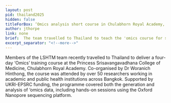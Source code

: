 ```yaml
---
layout: post
pid: thailand2025
hidden: false
titleForBox: ‘Omics analysis short course in Chulabhorn Royal Academy, Bangkok (March 17-20, 2025)
author: jthorpe
link: none
brief:  The team travelled to Thailand to teach the 'omics course for students at the Princess srisavangavadhana college of medicine
excerpt_separator: "<!--more-->"
---
```


Members of the LSHTM team recently travelled to Thailand to deliver a four-day ‘Omics’ training course at the Princess Srisavangavadhana College of Medicine, Chulabhorn Royal Academy. Co-organised by Dr Woranich Hinthong, the course was attended by over 50 researchers working in academic and public health institutions across Bangkok. Supported by UKRI-EPSRC funding, the programme covered both the generation and analysis of ‘omics data, including hands-on sessions using the Oxford Nanopore sequencing platform.
